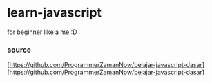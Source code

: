 # learn-javascript
for beginner like a me :D

### source 
[https://github.com/ProgrammerZamanNow/belajar-javascript-dasar][https://github.com/ProgrammerZamanNow/belajar-javascript-dasar]